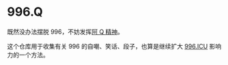 # 996.Q
既然没办法摆脱 996，不妨发挥[阿 Q 精神](https://zh.wikipedia.org/wiki/%E7%B2%BE%E7%A5%9E%E8%83%9C%E5%88%A9%E6%B3%95)。

这个仓库用于收集有关 996 的自嘲、笑话、段子，也算是继续扩大 [996.ICU](https://github.com/996icu/996.ICU) 影响力的一个方法。
